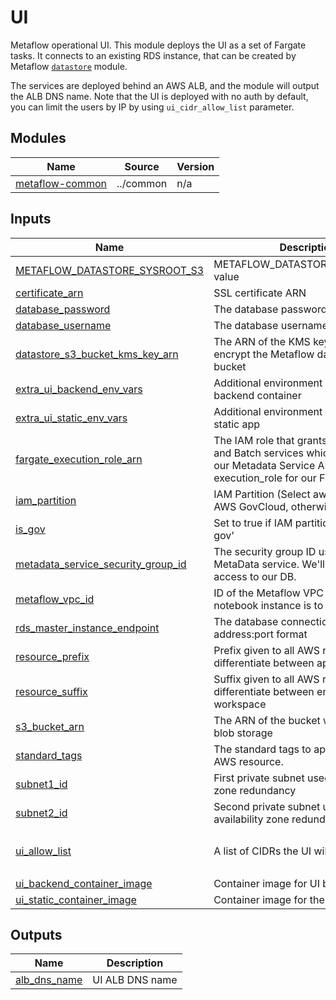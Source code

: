 # UI

Metaflow operational UI. This module deploys the UI as a set of Fargate tasks. It connects to an existing RDS instance, that can be created by Metaflow [`datastore`](../datastore) module.

The services are deployed behind an AWS ALB, and the module will output the ALB DNS name. Note that the UI is deployed with no auth by default, you can limit the users by IP by using `ui_cidr_allow_list` parameter.

<!-- BEGIN_TF_DOCS -->
## Modules

| Name | Source | Version |
|------|--------|---------|
| <a name="module_metaflow-common"></a> [metaflow-common](#module\_metaflow-common) | ../common | n/a |

## Inputs

| Name | Description | Type | Default | Required |
|------|-------------|------|---------|:--------:|
| <a name="input_METAFLOW_DATASTORE_SYSROOT_S3"></a> [METAFLOW\_DATASTORE\_SYSROOT\_S3](#input\_METAFLOW\_DATASTORE\_SYSROOT\_S3) | METAFLOW\_DATASTORE\_SYSROOT\_S3 value | `string` | n/a | yes |
| <a name="input_certificate_arn"></a> [certificate\_arn](#input\_certificate\_arn) | SSL certificate ARN | `string` | n/a | yes |
| <a name="input_database_password"></a> [database\_password](#input\_database\_password) | The database password | `string` | n/a | yes |
| <a name="input_database_username"></a> [database\_username](#input\_database\_username) | The database username | `string` | n/a | yes |
| <a name="input_datastore_s3_bucket_kms_key_arn"></a> [datastore\_s3\_bucket\_kms\_key\_arn](#input\_datastore\_s3\_bucket\_kms\_key\_arn) | The ARN of the KMS key used to encrypt the Metaflow datastore S3 bucket | `string` | n/a | yes |
| <a name="input_extra_ui_backend_env_vars"></a> [extra\_ui\_backend\_env\_vars](#input\_extra\_ui\_backend\_env\_vars) | Additional environment variables for UI backend container | `map(string)` | `{}` | no |
| <a name="input_extra_ui_static_env_vars"></a> [extra\_ui\_static\_env\_vars](#input\_extra\_ui\_static\_env\_vars) | Additional environment variables for UI static app | `map(string)` | `{}` | no |
| <a name="input_fargate_execution_role_arn"></a> [fargate\_execution\_role\_arn](#input\_fargate\_execution\_role\_arn) | The IAM role that grants access to ECS and Batch services which we'll use as our Metadata Service API's execution\_role for our Fargate instance | `string` | n/a | yes |
| <a name="input_iam_partition"></a> [iam\_partition](#input\_iam\_partition) | IAM Partition (Select aws-us-gov for AWS GovCloud, otherwise leave as is) | `string` | `"aws"` | no |
| <a name="input_is_gov"></a> [is\_gov](#input\_is\_gov) | Set to true if IAM partition is 'aws-us-gov' | `bool` | `false` | no |
| <a name="input_metadata_service_security_group_id"></a> [metadata\_service\_security\_group\_id](#input\_metadata\_service\_security\_group\_id) | The security group ID used by the MetaData service. We'll grant this access to our DB. | `string` | n/a | yes |
| <a name="input_metaflow_vpc_id"></a> [metaflow\_vpc\_id](#input\_metaflow\_vpc\_id) | ID of the Metaflow VPC this SageMaker notebook instance is to be deployed in | `string` | n/a | yes |
| <a name="input_rds_master_instance_endpoint"></a> [rds\_master\_instance\_endpoint](#input\_rds\_master\_instance\_endpoint) | The database connection endpoint in address:port format | `string` | n/a | yes |
| <a name="input_resource_prefix"></a> [resource\_prefix](#input\_resource\_prefix) | Prefix given to all AWS resources to differentiate between applications | `string` | n/a | yes |
| <a name="input_resource_suffix"></a> [resource\_suffix](#input\_resource\_suffix) | Suffix given to all AWS resources to differentiate between environment and workspace | `string` | n/a | yes |
| <a name="input_s3_bucket_arn"></a> [s3\_bucket\_arn](#input\_s3\_bucket\_arn) | The ARN of the bucket we'll be using as blob storage | `string` | n/a | yes |
| <a name="input_standard_tags"></a> [standard\_tags](#input\_standard\_tags) | The standard tags to apply to every AWS resource. | `map(string)` | n/a | yes |
| <a name="input_subnet1_id"></a> [subnet1\_id](#input\_subnet1\_id) | First private subnet used for availability zone redundancy | `string` | n/a | yes |
| <a name="input_subnet2_id"></a> [subnet2\_id](#input\_subnet2\_id) | Second private subnet used for availability zone redundancy | `string` | n/a | yes |
| <a name="input_ui_allow_list"></a> [ui\_allow\_list](#input\_ui\_allow\_list) | A list of CIDRs the UI will be available to | `list(string)` | <pre>[<br>  "0.0.0.0/0"<br>]</pre> | no |
| <a name="input_ui_backend_container_image"></a> [ui\_backend\_container\_image](#input\_ui\_backend\_container\_image) | Container image for UI backend | `string` | `""` | no |
| <a name="input_ui_static_container_image"></a> [ui\_static\_container\_image](#input\_ui\_static\_container\_image) | Container image for the UI frontend app | `string` | `"public.ecr.aws/outerbounds/metaflow_ui:v1.0.1"` | no |

## Outputs

| Name | Description |
|------|-------------|
| <a name="output_alb_dns_name"></a> [alb\_dns\_name](#output\_alb\_dns\_name) | UI ALB DNS name |
<!-- END_TF_DOCS -->
